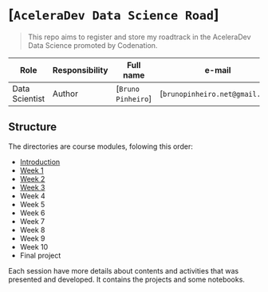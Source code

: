 # [`AceleraDev Data Science Road`]

> This repo aims to register and store my roadtrack in the AceleraDev Data Science promoted by Codenation.

| Role                 | Responsibility         | Full name                | e-mail       |
| -----                | ----------------       | -----------              | ---------    |
| Data Scientist       | Author                 | [`Bruno Pinheiro`]            | [`brunopinheiro.net@gmail.com`] |

## Structure

The directories are course modules, folowing this order:

- [Introduction](./introduction)
- [Week 1](./week01)
- [Week 2](./week02)
- [Week 3](./week03)
- Week 4
- Week 5
- Week 6
- Week 7
- Week 8
- Week 9
- Week 10
- Final project

Each session have more details about contents and activities that was presented and developed. It contains the projects and some notebooks.
